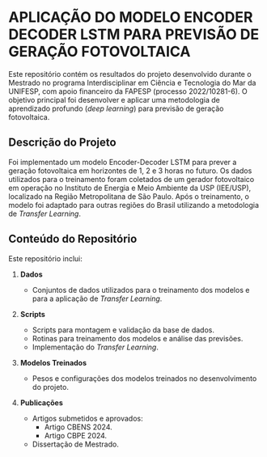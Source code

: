 #  APLICAÇÃO DO MODELO ENCODER DECODER LSTM PARA PREVISÃO DE GERAÇÃO FOTOVOLTAICA
Este repositório contém os resultados do projeto desenvolvido durante o Mestrado no programa Interdisciplinar em Ciência e Tecnologia do Mar da UNIFESP, com apoio financeiro da FAPESP (processo 2022/10281-6). O objetivo principal foi desenvolver e aplicar uma metodologia de aprendizado profundo (_deep learning_) para previsão de geração fotovoltaica.

## Descrição do Projeto
Foi implementado um modelo Encoder-Decoder LSTM para prever a geração fotovoltaica em horizontes de 1, 2 e 3 horas no futuro. Os dados utilizados para o treinamento foram coletados de um gerador fotovoltaico em operação no Instituto de Energia e Meio Ambiente da USP (IEE/USP), localizado na Região Metropolitana de São Paulo. Após o treinamento, o modelo foi adaptado para outras regiões do Brasil utilizando a metodologia de _Transfer Learning_.

## Conteúdo do Repositório
Este repositório inclui:
1. **Dados**
   - Conjuntos de dados utilizados para o treinamento dos modelos e para a aplicação de _Transfer Learning_.
2. **Scripts**
   - Scripts para montagem e validação da base de dados.
   - Rotinas para treinamento dos modelos e análise das previsões.
   - Implementação do _Transfer Learning_.
   
3. **Modelos Treinados**
   - Pesos e configurações dos modelos treinados no desenvolvimento do projeto.
 
4. **Publicações**
   - Artigos submetidos e aprovados:
      - Artigo CBENS 2024.
      - Artigo CBPE 2024.
   - Dissertação de Mestrado.

